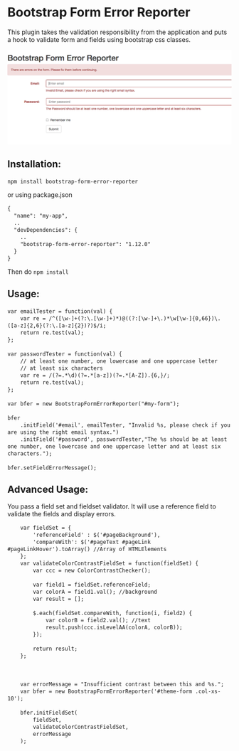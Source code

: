 # Bootstrap Form Error Reporter

This plugin takes the validation responsibility from the application and puts a hook to validate form and fields using bootstrap css classes.

![Demo](screenshot.png)


Installation:
------------

```
npm install bootstrap-form-error-reporter
```
or using package.json

```
{
  "name": "my-app",
  ..
  "devDependencies": {
    ..
    "bootstrap-form-error-reporter": "1.12.0"
  }
}
```
Then do `npm install`


Usage:
------

```
var emailTester = function(val) {
    var re = /^([\w-]+(?:\.[\w-]+)*)@((?:[\w-]+\.)*\w[\w-]{0,66})\.([a-z]{2,6}(?:\.[a-z]{2})?)$/i;
    return re.test(val);
};

var passwordTester = function(val) {
    // at least one number, one lowercase and one uppercase letter
    // at least six characters
    var re = /(?=.*\d)(?=.*[a-z])(?=.*[A-Z]).{6,}/;
    return re.test(val);
};

var bfer = new BootstrapFormErrorReporter("#my-form");

bfer
    .initField('#email', emailTester, "Invalid %s, please check if you are using the right email syntax.")
    .initField('#password', passwordTester,"The %s should be at least one number, one lowercase and one uppercase letter and at least six characters.");

bfer.setFieldErrorMessage();

```

Advanced Usage:
----------------

You pass a field set and fieldset validator. It will use a reference field to validate the fields and display errors.

```
    var fieldSet = {
        'referenceField' : $('#pageBackground'),
        'compareWith': $('#pageText #pageLink #pageLinkHover').toArray() //Array of HTMLElements
    };
    var validateColorContrastFieldSet = function(fieldSet) {
        var ccc = new ColorContrastChecker();

        var field1 = fieldSet.referenceField;
        var colorA = field1.val(); //background
        var result = [];

        $.each(fieldSet.compareWith, function(i, field2) {
            var colorB = field2.val(); //text
            result.push(ccc.isLevelAA(colorA, colorB));
        });

        return result;
    };



    var errorMessage = "Insufficient contrast between this and %s.";
    var bfer = new BootstrapFormErrorReporter('#theme-form .col-xs-10');

    bfer.initFieldSet(
        fieldSet,
        validateColorContrastFieldSet,
        errorMessage
    );
```
